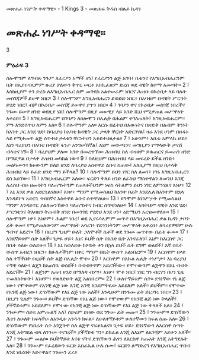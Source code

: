 ﻿
 መጽሐፈ ነገሥት ቀዳማዊ። - 1 Kings 3 - መጽሐፍ ቅዱስ ብሉይ ኪዳን
# መጽሐፈ ነገሥት ቀዳማዊ።
3
### ምዕራፍ 3
ሰሎሞንም ለግብጽ ንጉሥ ለፈርዖን አማች ሆነ፤ የፈርዖንን ልጅ አገባ፥ ቤቱንና የእግዚአብሔርንም ቤት በኢየሩሳሌምም ዙሪያ ያለውን ቅጥር ሠርቶ እስኪፈጽም ድረስ ወደ ዳዊት ከተማ አመጣት።
2 ፤ እስከዚያም ቀን ድረስ ለእግዚአብሔር ስም መቅደስ አልተሠራም ነበርና ሕዝቡ በኮረብታ ላይ ባሉት መስገጃዎች ይሠዋ ነበር።
3 ፤ ሰሎሞንም እግዚአብሔርን ይወድድ ነበር፥ በአባቱም በዳዊት ሥርዓት ይሄድ ነበር፤ ብቻ በኮረብታ መስገጃ ይሠዋና ያጥን ነበር።
4 ፤ ገባዖን ዋና የኮረብታ መስገጃ ነበረችና ንጉሡ ይሠዋ ዘንድ ወደዚያ ሄደ፤ ሰሎሞንም በዚያ መሠዊያ ላይ አንድ ሺህ የሚቃጠል መሥዋዕት አቀረበ።
5 ፤ እግዚአብሔርም በገባዖን ለሰሎሞን በሌሊት በሕልም ተገለጠለት፤ እግዚአብሔርም። ምን እንድሰጥህ ለምን አለ።
6 ፤ ሰሎሞንም አለ። እርሱ በፊትህ በእውነትና በጽድቅ በልብም ቅንነት ከአንተ ጋር እንደ ሄደ፥ ከባሪያህ ከአባቴ ከዳዊት ጋር ታላቅ ቸርነት አድርገሃል፤ ዛሬ እንደ ሆነም በዙፋኑ ላይ የሚቀመጥ ልጅ ሰጥተህ ታላቁን ቸርነትህን አቆይተህለታል።
7 ፤ አሁንም፥ አቤቱ አምላኬ ሆይ፥ እኔን ባሪያህን በአባቴ በዳዊት ፋንታ አንግሠኸኛል፤ እኔም መውጫንና መግቢያን የማላውቅ ታናሽ ብላቴና ነኝ።
8 ፤ ባሪያህም ያለው አንተ በመረጥኸው ሕዝብህ ስለ ብዛቱም ይቈጠርና ይመጠን ዘንድ በማይቻል በታላቅ ሕዝብ መካከል ነው።
9 ፤ ስለዚህም በሕዝብህ ላይ መፍረድ ይችል ዘንድ፥ መልካሙንና ክፉውንም ይለይ ዘንድ ለባሪያህ አስተዋይ ልቡና ስጠው፤ አለዚያማ በዚህ በታላቅ ሕዝብህ ላይ ይፈድ ዘንድ ማን ይችላል?
10 ፤ ሰሎሞንም ይህን ነገር ስለ ለመነ፥ ነገሩ እግዚአብሔርን ደስ አሰኘው።
11 ፤ እግዚአብሔርም አለው። ፍርድን ትለይ ዘንድ ለራስህ ማስተዋልን ለመንህ እንጂ ለራስህ ብዙ ዘመናትን ባለጠግነትንም የጠላቶችህንም ነፍስ ሳትለምን ይህን ነገር ለምነሃልና እነሆ፥
12 ፤ እኔ እንደ ቃል አድርጌልሃለሁ፤ እነሆ፥ ማንም የሚመስልህ ከአንተ በፊት እንደሌለ ከአንተም በኋላ እንዳይነሣ አድርጌ ጥበበኛና አስተዋይ ልቡና ሰጥቼሃለሁ።
13 ፤ ደግሞም ከነገሥታት የሚመስልህ ማንም እንዳይኖር ያልለመንኸውን ባለጠግነትና ክብር ሰጥቼሃለሁ።
14 ፤ አባትህም ዳዊት እንደ ሄደ፥ ሥርዓቴንና ትእዛዜን ትጠብቅ ዘንድ በመንገዴ የሄድህ እንደ ሆነ፥ ዕድሜህን አረዝመዋለሁ።
15 ፤ ሰሎሞንም ነቃ፥ እነሆም፥ ሕልም ነበረ፤ ወደ ኢየሩሳሌምም መጥቶ በእግዚአብሔር ቃል ኪዳን ታቦት ፊት ቆመ፥ የሚቃጠለውንም መሥዋዕት አሳረገ፥ የደኅንነትንም መሥዋዕት አቀረበ፥ ለባሪያዎቹም ሁሉ ግብዣ አደረገ።
16 ፤ በዚያን ጊዜም ሁለት ጋለሞቶች ሴቶች ወደ ንጉሡ መጥተው በፊቱ ቆሙ።
17 ፤ አንደኛይቱም ሴት አለች። ጌታዬ ሆይ፥ እኔና ይህች ሴት በአንድ ቤት እንኖራለን፤ እኔም ከእርስዋ ጋር በቤት ሳለሁ ወለድሁ።
18 ፤ እኔ ከወለድሁ ከሦስት ቀን በኋላ ይህች ሴት ደግሞ ወለደች፤ እኛ በቤት ውስጥ አብረን ነበርን፥ ከሁለታችንም በቀር ማንም በቤት ውስጥ አልነበረም።
19 ፤ እርስዋም በላዩ ስለ ተኛችበት የዚህች ሴት ልጅ በሌሊት ሞተ።
20 ፤ እርስዋም በእኩለ ሌሊት ተነሥታ፥ እኔ ባሪያህ ተኝቼ ሳለሁ፥ ልጄን ከአጠገቤ ወሰደች፥ በብብትዋም አደረገችው፥ የሞተውንም ልጅዋን በእኔ ብብት አደረገች።
21 ፤ ልጄንም አጠባ ዘንድ በማለዳ ብነሣ፥ እነሆ፥ ሞቶ ነበር፤ ነገር ግን ብርሃን በሆነ ጊዜ ተመለከትሁት፥ እነሆም፥ የወለድሁት ልጄ አልነበረም።
22 ፤ ሁለተኛይቱም ሴት። ደኅነኛው የኔ ልጅ ነው፥ የሞተውም የአንቺ ልጅ ነው እንጂ አንቺ እንደምትዪው አይደለም አለች። ይህችም። የሞተው የአንቺ ልጅ ነው፥ ደኅነኛውም የእኔ ልጅ ነው አለች፤ እንዲሁም በንጉሡ ፊት ይነጋገሩ ነበር።
23 ፤ በዚያን ጊዜም ንጉሡ። ይህች። ደኅነኛው የእኔ ልጅ ነው፥ የሞተውም የአንቺ ልጅ ነው ትላለች፤ ያችኛይቱም። አይደለም፥ የሞተው የአንቺ ልጅ ነው ደኅነኛውም የእኔ ልጅ ነው ትላለች አለ።
24 ፤ ንጉሡም። ሰይፍ አምጡልኝ አለ፤ ሰይፍም ይዘው ወደ ንጉሡ ፊት መጡ።
25 ፤ ንጉሡም። ደኅነኛውን ሕፃን ለሁለት ከፍላችሁ ለአንዲቱ አንዱን ክፍል፥ ለሁለተኛይቱም ሁለተኛውን ክፍል ስጡ አለ።
26 ፤ ደኅነኛውም የነበራት ሴት አንጀትዋ ስለ ልጅዋ ናፍቆአልና። ጌታዬ ሆይ፥ ደኀነኛውን ለእርስዋ ስጣት እንጂ አትግደል ብላ ለንጉሡ ተናገረች። ያችኛይቱ ግን። ይከፈል እንጂ ለእኔም ለአንቺም አይሁን አለች።
27 ፤ ንጉሡም መልሶ። ይህችኛይቱ እናቱ ናትና ደኅነኛውን ሕፃን ለእርስዋ ስጡአት እንጂ አትግደሉት አለ።
28 ፤ ንጉሡም የፈረደውን ፍርድ እስራኤል ሁሉ ሰሙ፤ ፍርድን ለማድረግ የእግዚአብሔር ጥበብ እንደ ነበረበት አይተዋልና ንጉሡን ፈሩ። 
